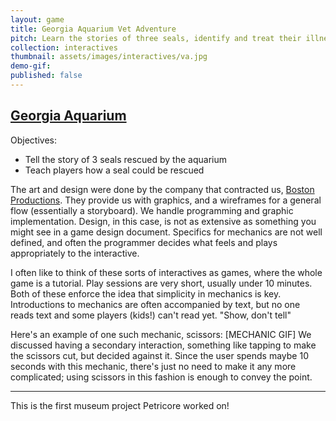 ```yaml
---
layout: game
title: Georgia Aquarium Vet Adventure
pitch: Learn the stories of three seals, identify and treat their illnesses
collection: interactives
thumbnail: assets/images/interactives/va.jpg
demo-gif:
published: false
--- 
```

## [Georgia Aquarium](https://www.georgiaaquarium.org/)

Objectives:
- Tell the story of 3 seals rescued by the aquarium
- Teach players how a seal could be rescued

The art and design were done by the company that contracted us, [Boston Productions](http://www.bostonproductions.com/). They provide us with graphics, and a wireframes for a general flow (essentially a storyboard). We handle programming and graphic implementation. Design, in this case, is not as extensive as something you might see in a game design document. Specifics for mechanics are not well defined, and often the programmer decides what feels and plays appropriately to the interactive.

I often like to think of these sorts of interactives as games, where the whole game is a tutorial. Play sessions are very short, usually under 10 minutes. Both of these enforce the idea that simplicity in mechanics is key. Introductions to mechanics are often accompanied by text, but no one reads text and some players (kids!) can't read yet. "Show, don't tell"

Here's an example of one such mechanic, scissors:
[MECHANIC GIF]
We discussed having a secondary interaction, something like tapping to make the scissors cut, but decided against it. Since the user spends maybe 10 seconds with this mechanic, there's just no need to make it any more complicated; using scissors in this fashion is enough to convey the point.

---
This is the first museum project Petricore worked on!